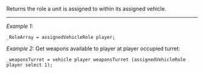 Returns the role a unit is assigned to within its assigned vehicle.


---
*Example 1:*
```sqf
_RoleArray = assignedVehicleRole player;
```

*Example 2:*
Get weapons available to player at player occupied turret:

```sqf
_weaponsTurret = vehicle player weaponsTurret (assignedVehicleRole player select 1);
```